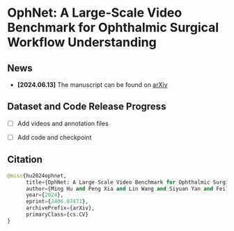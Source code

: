 # OphNet: A Large-Scale Video Benchmark for Ophthalmic Surgical Workflow Understanding

## News
* **[2024.06.13]** The manuscript can be found on [arXiv](https://arxiv.org/pdf/2406.07471)

## Dataset and Code Release Progress
- [ ] Add videos and annotation files
- [ ] Add code and checkpoint


## Citation
```python
@misc{hu2024ophnet,
      title={OphNet: A Large-Scale Video Benchmark for Ophthalmic Surgical Workflow Understanding}, 
      author={Ming Hu and Peng Xia and Lin Wang and Siyuan Yan and Feilong Tang and Zhongxing Xu and Yimin Luo and Kaimin Song and Jurgen Leitner and Xuelian Cheng and Jun Cheng and Chi Liu and Kaijing Zhou and Zongyuan Ge},
      year={2024},
      eprint={2406.07471},
      archivePrefix={arXiv},
      primaryClass={cs.CV}
}
```
